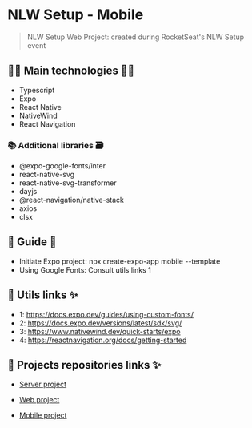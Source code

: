 # NLW Setup - Mobile

> NLW Setup Web Project: created during RocketSeat's NLW Setup event

## 👨‍💻 Main technologies 👩‍💻

- Typescript
- Expo
- React Native
- NativeWind
- React Navigation

### 📚 Additional libraries 🗃️

- @expo-google-fonts/inter
- react-native-svg
- react-native-svg-transformer
- dayjs
- @react-navigation/native-stack
- axios
- clsx

## 📃 Guide 📖

- Initiate Expo project: npx create-expo-app mobile --template
- Using Google Fonts: Consult utils links 1

## 🔗 Utils links ✨

- 1: https://docs.expo.dev/guides/using-custom-fonts/
- 2: https://docs.expo.dev/versions/latest/sdk/svg/
- 3: https://www.nativewind.dev/quick-starts/expo
- 4: https://reactnavigation.org/docs/getting-started

## 🔗 Projects repositories links ✨

- [Server project](server)

- [Web project](web)

- [Mobile project](mobile)
